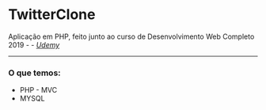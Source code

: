# TwitterClone
Aplicação em PHP, feito junto ao curso de Desenvolvimento Web Completo 2019 - - <em><a href="https://www.udemy.com/">Udemy</a></em>
<hr>

<h3>O que temos:</h3>
<ul>
	<li>PHP - MVC</li>
	<li>MYSQL</li>
</ul>
